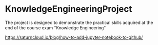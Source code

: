 # KnowledgeEngineeringProject
The project is designed to demonstrate the practical skills acquired at the end of the course exam "Knowledge Engineering"

https://saturncloud.io/blog/how-to-add-jupyter-notebook-to-github/
